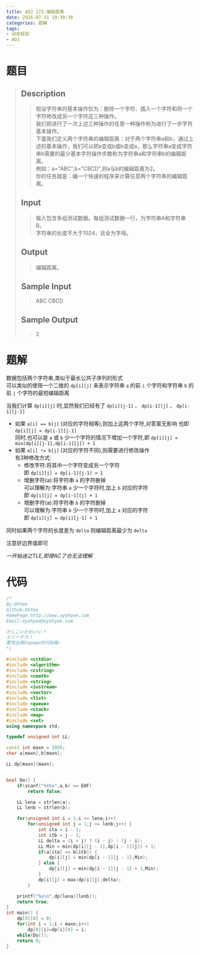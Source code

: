 ```yaml
---
title: AOJ 173.编辑距离
date: 2016-07-31 19:30:38
categories: 题解
tags:
- 动态规划
- AOJ
---
```

# 题目
> 
> ## Description  
>> 假设字符串的基本操作仅为：删除一个字符、插入一个字符和将一个字符修改成另一个字符这三种操作。   
>> 我们把进行了一次上述三种操作的任意一种操作称为进行了一步字符基本操作。   
>> 下面我们定义两个字符串的编辑距离：对于两个字符串a和b，通过上述的基本操作，我们可以把a变成b或b变成a，那么字符串a变成字符串b需要的最少基本字符操作步数称为字符串a和字符串b的编辑距离。   
>> 例如：a="ABC",b="CBCD",则a与b的编辑距离为2。   
>> 你的任务就是：编一个快速的程序来计算任意两个字符串的编辑距离。  
>>   
>>   
>> <!--more-->  
> 
> ## Input  
>> 输入包含多组测试数据。每组测试数据一行，为字符串A和字符串B。   
>> 字符串的长度不大于1024，且全为字母。  
>>   
> 
> ## Output  
>> 编辑距离。  
>>   
>>   
> 
> ## Sample Input  
>> ABC CBCD  
>>   
> 
> ## Sample Output  
>> 2  
>>   

# 题解
数据包括两个字符串,类似于最长公共子序列的形式  
可以类似的使用一个二维的 `dp[i][j]` 来表示字符串 `a` 的前 `i` 个字符和字符串 `b` 的前 `j` 个字符的最短编辑距离  

当我们计算 `dp[i][j]` 时,显然我们已经有了 `dp[i][j-1]` 、 `dp[i-1][j]` 、 `dp[i-1][j-1]`  

- 如果 `a[i] == b[j]` (对应的字符相等),则加上这两个字符,对答案无影响
  也即 `dp[i][j] = dp[i-1][j-1]`  
  同时,也可以是 `a` 或 `b` 少一个字符的情况下增加一个字符,即 `dp[i][j] = min(dp[i][j-1],dp[i-1][j]) + 1`  
- 如果 `a[i] != b[j]` (对应的字符不同),则需要进行修改操作  
  有3种修改方式:
  - 修改字符:将其中一个字符变成另一个字符  
    即 `dp[i][j] = dp[i-1][j-1] + 1`  
  - 增删字符(a):将字符串 `a` 的字符删掉  
    可以理解为:字符串 `a` 少一个字符时,加上 `b` 对应的字符  
    即 `dp[i][j] = dp[i-1][j] + 1`    
  - 增删字符(a):将字符串 `b` 的字符删掉  
    可以理解为:字符串 `b` 少一个字符时,加上 `a` 对应的字符  
    即 `dp[i][j] = dp[i][j-1] + 1`  

同时如果两个字符的长度差为 `delta` 则编辑距离最少为 `delta`  

注意好边界值即可  

*一开始迷之TLE,即使AC了也无法理解*  


# 代码
```cpp 编辑距离 https://github.com/OhYee/ACM.github.io/blob/master\AOJ\173.编辑距离.cpp 代码备份
/*
By:OhYee
Github:OhYee
HomePage:http://www.oyohyee.com
Email:oyohyee@oyohyee.com

かしこいかわいい？
エリーチカ！
要写出来Хорошо的代码哦~
*/

#include <cstdio>
#include <algorithm>
#include <cstring>
#include <cmath>
#include <string>
#include <iostream>
#include <vector>
#include <list>
#include <queue>
#include <stack>
#include <map>
#include <set>
using namespace std;

typedef unsigned int LL;

const int maxn = 1050;
char a[maxn],b[maxn];

LL dp[maxn][maxn];


bool Do() {
    if(scanf("%s%s",a,b) == EOF)
        return false;

    LL lena = strlen(a);
    LL lenb = strlen(b);

    for(unsigned int i = 1;i <= lena;i++)
        for(unsigned int j = 1;j <= lenb;j++) {
            int ita = i - 1;
            int itb = j - 1;
            LL delta = (i > j) ? (i - j) : (j - i);
            LL Min = min(dp[i][j - 1],dp[i - 1][j]) + 1;
            if(a[ita] == b[itb]) {
                dp[i][j] = min(dp[i - 1][j - 1],Min);
            } else {
                dp[i][j] = min(dp[i - 1][j - 1] + 1,Min);
            }
            dp[i][j] = max(dp[i][j],delta);
        }

    printf("%u\n",dp[lena][lenb]);
    return true;
}
int main() {
    dp[0][0] = 0;
    for(int i = 1;i < maxn;i++) 
        dp[0][i]=dp[i][0] = i;
    while(Do());
    return 0;
}
```